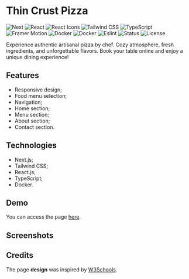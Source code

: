 # Thin Crust Pizza

![Next](https://img.shields.io/badge/NEXT-15.2.2-purple)
![React](https://img.shields.io/badge/REACT-19.0.0-blue)
![React Icons](<https://img.shields.io/badge/REACT ICONS-5.5.0-violet>)
![Tailwind CSS](<https://img.shields.io/badge/TAILWIND CSS-4.0.0-indigo>)
![TypeScript](https://img.shields.io/badge/TYPESCRIPT-5.0.0-red)
![Framer Motion](<https://img.shields.io/badge/FRAMER MOTION-12.5.0-pink>)
![Docker](https://img.shields.io/badge/DOCKER-28.0.2-cyan)
![Docker](https://img.shields.io/badge/UUID-11.1.0-orange)
![Eslint](https://img.shields.io/badge/ESLINT-9.23.0-gray)
![Status](https://img.shields.io/badge/STATUS-FINISHED-green)
![License](https://img.shields.io/badge/LICENSE-MIT-yellow)

Experience authentic artisanal pizza by chef. Cozy atmosphere, fresh ingredients, and unforgettable flavors. Book your table online and enjoy a unique dining experience!

## Features

-   Responsive design;
-   Food menu selection;
-   Navigation;
-   Home section;
-   Menu section;
-   About section;
-   Contact section.

## Technologies

-   Next.js;
-   Tailwind CSS;
-   React.js;
-   TypeScript;
-   Docker.

## Demo

You can access the page [here](https://thin-crust-pizza.vercel.app/).

## Screenshots

## Credits

The page **design** was inspired by [W3Schools](https://www.w3schools.com/w3css/w3css_templates.asp).
